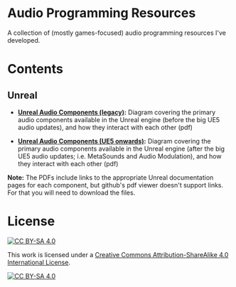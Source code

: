# Audio Programming Resources

A collection of (mostly games-focused) audio programming resources I've developed.

# Contents

## Unreal
- **[Unreal Audio Components (legacy)](https://github.com/NiallMoody/Audio-Programming-Resources/blob/fdb194a4f6d475214d9a12d6fab30694d1fe34ab/Unreal/exported/UE5%20Audio%20Schematic%20-%20Legacy.pdf):** Diagram covering the primary audio components available in the Unreal engine (before the big UE5 audio updates), and how they interact with each other (pdf)

- **[Unreal Audio Components (UE5 onwards)](https://github.com/NiallMoody/Audio-Programming-Resources/blob/fdb194a4f6d475214d9a12d6fab30694d1fe34ab/Unreal/exported/UE5%20Audio%20Schematic%20-%20New.pdf):** Diagram covering the primary audio components available in the Unreal engine (after the big UE5 audio updates; i.e. MetaSounds and Audio Modulation), and how they interact with each other (pdf)

**Note:** The PDFs include links to the appropriate Unreal documentation pages for each component, but github's pdf viewer doesn't support links. For that you will need to download the files.

# License
[![CC BY-SA 4.0][cc-by-sa-shield]][cc-by-sa]

This work is licensed under a
[Creative Commons Attribution-ShareAlike 4.0 International License][cc-by-sa].

[![CC BY-SA 4.0][cc-by-sa-image]][cc-by-sa]

[cc-by-sa]: http://creativecommons.org/licenses/by-sa/4.0/
[cc-by-sa-image]: https://licensebuttons.net/l/by-sa/4.0/88x31.png
[cc-by-sa-shield]: https://img.shields.io/badge/License-CC%20BY--SA%204.0-lightgrey.svg
